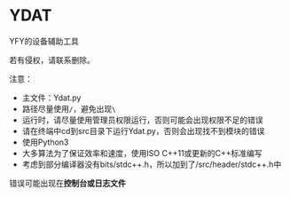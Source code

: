 # YDAT
YFY的设备辅助工具

若有侵权，请联系删除。

注意：
- 主文件：Ydat.py
- 路径尽量使用`/`，避免出现`\`
- 运行时，请尽量使用管理员权限运行，否则可能会出现权限不足的错误
- 请在终端中cd到src目录下运行Ydat.py，否则会出现找不到模块的错误
- 使用Python3
- 大多算法为了保证效率和速度，使用ISO C++11或更新的C++标准编写
- 考虑到部分编译器没有bits/stdc++.h，所以加到了/src/header/stdc++.h中



错误可能出现在**控制台或日志文件**
